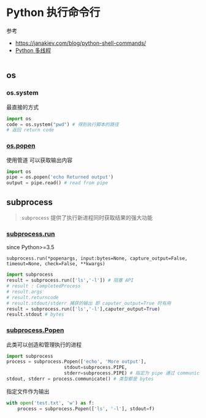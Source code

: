 # Python 执行命令行

参考
- <https://janakiev.com/blog/python-shell-commands/>
- [Python 多线程](https://www.cnblogs.com/chengd/articles/7770898.html)

```python
```

## os

### os.system

最直接的方式

```python
import os
code = os.system("pwd") # 得到执行脚本的路径
# 返回 return code
```

### [os.popen](https://docs.python.org/3/library/os.html#os.popen)

使用管道 可以获取输出内容

```python
import os
pipe = os.popen('echo Returned output')
output = pipe.read() # read from pipe
```
## subprocess

> `subprocess` 提供了执行新进程同时获取结果的强大功能

### [subprocess.run](https://docs.python.org/3/library/subprocess.html#subprocess.run)

since Python>=3.5

`subprocess.run(*popenargs, input:bytes=None, capture_output=False, timeout=None, check=False, **kwargs)`

```python
import subprocess
result = subprocess.run(['ls','-l']) # 阻塞 API
# result : CompletedProcess
# result.args
# result.returncode
# result.stdout/stderr 捕获的输出 即 caputer_output=True 时有用
result = subprocess.run(['ls','-l'],caputer_output=True)
result.stdout # bytes
```

### [subprocess.Popen](https://docs.python.org/3/library/subprocess.html#subprocess.Popen)

此类可以创造和管理执行的进程

```python
import subprocess
process = subprocess.Popen(['echo', 'More output'],
                     stdout=subprocess.PIPE, 
                     stderr=subprocess.PIPE) # 指定为 pipe 通过 communicate 读取
stdout, stderr = process.communicate() # 类型都是 bytes
```

指定文件作为输出

```python
with open('test.txt', 'w') as f:
    process = subprocess.Popen(['ls', '-l'], stdout=f)
```